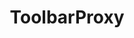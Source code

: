 ---
title: ToolbarProxy
taxonomy:
    category:
        - docs
visible: true
highlight:
    enabled: false
---